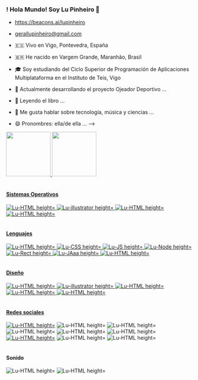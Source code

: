 ### ! Hola Mundo! Soy Lu Pinheiro 👋
- https://beacons.ai/lupinheiro
- gerallupinheiro@gmail.com

- 🇪🇸 Vivo en Vigo, Pontevedra, España
- 🇧🇷 He nacido en Vargem Grande, Maranhão, Brasil
- 🎓 Soy estudiando del Ciclo Superior de Programación de Aplicaciones Multiplataforma en el Instituto de Teis, Vigo
- 🔭 Actualmente desarrollando el proyecto Ojeador Deportivo ...
- 🌱 Leyendo el libro ...
- 💬 Me gusta hablar sobre tecnología, música y ciencias ...
- 😄 Pronombres: ella/de ella ...
-->

<div>
 
  <a href="https://beacons.ai/lupinheiro">
    <img  height="120em" src= "https://github-readme-stats.vercel.app/api?username=lucpinheiro&show_icons=true&theme=highcontrast&include_all_commits=true&count_private=true"/>
    <img  height="120em" src= "https://github-readme-stats.vercel.app/api/top-langs/?username=lucpinheiro&layout=compact&langs_count=16&theme=highcontrast"/>                       
</div>

  <div style= "display: inline_block"><br>
     <h4> Sistemas Operativos </h4>
     <img aling="center" alt="Lu-HTML height="30" src="https://img.shields.io/badge/Ubuntu-E95420?style=for-the-badge&logo=ubuntu&logoColor=white"/>
     <img aling="center" alt="Lu-illustrator height="30" src="https://img.shields.io/badge/iOS-000000?style=for-the-badge&logo=ios&logoColor=white"/>  
    <img aling="center" alt="Lu-HTML height="30" src="https://img.shields.io/badge/Windows-0078D6?style=for-the-badge&logo=windows&logoColor=white"/> 
    <img aling="center" alt="Lu-HTML height="30" src="https://img.shields.io/badge/Android-3DDC84?style=for-the-badge&logo=android&logoColor=white"/>  

</div>
                                                                                                       
<div style= "display: inline_block"><br>
  <h4> Lenguajes </h4>
    <img aling="center" alt="Lu-HTML height="30" src="https://img.shields.io/badge/HTML5-E34F26?style=for-the-badge&logo=html5&logoColor=white"/>
    <img aling="center" alt="Lu-CSS height="30" src="https://img.shields.io/badge/CSS3-1572B6?style=for-the-badge&logo=css3&logoColor=white"/>
    <img aling="center" alt="Lu-JS height="30" src="https://img.shields.io/badge/JavaScript-323330?style=for-the-badge&logo=javascript&logoColor=F7DF1Ee"/>
    <img aling="center" alt="Lu-Node height="30" src="https://img.shields.io/badge/Node.js-43853D?style=for-the-badge&logo=node.js&logoColor=white"/>
    <img aling="center" alt="Lu-Rect height="30" src="https://img.shields.io/badge/React-20232A?style=for-the-badge&logo=react&logoColor=61DAFB"/>
    <img aling="center" alt="Lu-JAaa height="30" src="https://img.shields.io/badge/Java-ED8B00?style=for-the-badge&logo=java&logoColor=white"/>
      <img aling="center" alt="Lu-HTML height="30" src="https://img.shields.io/badge/MySQL-00000F?style=for-the-badge&logo=mysql&logoColor=white"/>
    </div>
                                                                                                                                                 
<div style= "display: inline_block"><br>
     <h4> Diseño </h4>
     <img aling="center" alt="Lu-HTML height="30" src="https://aleen42.github.io/badges/src/photoshop.svg"/>
     <img aling="center" alt="Lu-illustrator height="30" src="https://aleen42.github.io/badges/src/illustrator.svg"/>  
    <img aling="center" alt="Lu-HTML height="30" src="https://aleen42.github.io/badges/src/premiere.svg"/> 
    <img aling="center" alt="Lu-HTML height="30" src="https://aleen42.github.io/badges/src/after_effects.svg"/>  
    <img aling="center" alt="Lu-HTML height="30" src="https://aleen42.github.io/badges/src/behance.svg"/>  
</div>
  
  <div style= "display: inline_block"><br>
     <h4> Redes sociales </h4>
    <a href="https://www.github.com/LucPinheiro" target="_blank"> <img aling="center" alt="Lu-HTML height="30" src="https://img.shields.io/badge/GitHub-100000?style=for-the-badge&logo=github&logoColor=white" target="_blank"></a>
    <img aling="center" alt="Lu-HTML height="30" src="https://img.shields.io/badge/GitLab-330F63?style=for-the-badge&logo=gitlab&logoColor=white"/>
    <img aling="center" alt="Lu-HTML height="30" src="https://img.shields.io/badge/Stack_Overflow-FE7A16?style=for-the-badge&logo=stack-overflow&logoColor=white"/>
     <img aling="center" alt="Lu-HTML height="30" src="https://img.shields.io/badge/LinkedIn-0077B5?style=for-the-badge&logo=linkedin&logoColor=white"/>
    <img aling="center" alt="Lu-HTML height="30" src="https://img.shields.io/badge/Twitter-1DA1F2?style=for-the-badge&logo=twitter&logoColor=white"/>
   <img aling="center" alt="Lu-HTML height="30" src="https://img.shields.io/badge/Facebook-1877F2?style=for-the-badge&logo=facebook&logoColor=white"/> 
      <a href="https://www.instagram.com/lupinheiroofficial" target="_blank"> <img aling="center" alt="Lu-HTML height="30" src="https://img.shields.io/badge/Instagram-E4405F?style=for-the-badge&logo=instagram&logoColor=white" target="_blank"></a>
   <img aling="center" alt="Lu-HTML height="30" src="https://img.shields.io/badge/YouTube-FF0000?style=for-the-badge&logo=youtube&logoColor=white"/>  
    <img aling="center" alt="Lu-HTML height="30" src="https://img.shields.io/badge/Twitch-9146FF?style=for-the-badge&logo=twitch&logoColor=white"/>                                     </div>                                  

 <div style= "display: inline_block"><br>
     <h4> Sonido </h4> 
    <img aling="center" alt="Lu-HTML height="30" src="https://img.shields.io/badge/Spotify-1ED760?&style=for-the-badge&logo=spotify&logoColor=whit"/>  
    <img aling="center" alt="Lu-HTML height="30" src="https://img.shields.io/badge/SoundCloud-FF3300?style=for-the-badge&logo=soundcloud&logoColor=white"/>
    </div>   
                                                                                                        

                                
	
                                                                                                                                               
                                                                                                                                                
                                                                                                                                               
                  

